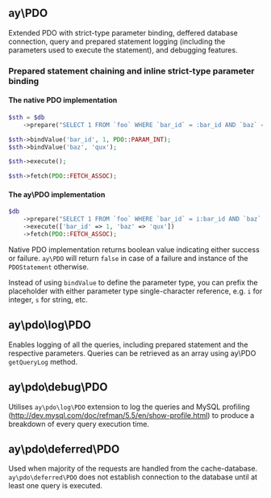 ## ay\PDO

Extended PDO with strict-type parameter binding, deffered database connection, query and prepared statement logging (including the parameters used to execute the statement), and debugging features.

### Prepared statement chaining and inline strict-type parameter binding

#### The native PDO implementation

```PHP
$sth = $db
	->prepare("SELECT 1 FROM `foo` WHERE `bar_id` = :bar_id AND `baz` = :baz;");

$sth->bindValue('bar_id', 1, PDO::PARAM_INT);
$sth->bindValue('baz', 'qux');

$sth->execute();

$sth->fetch(PDO::FETCH_ASSOC);
```

#### The ay\PDO implementation

```PHP
$db
	->prepare("SELECT 1 FROM `foo` WHERE `bar_id` = i:bar_id AND `baz` = s:baz;")
	->execute(['bar_id' => 1, 'baz' => 'qux'])
	->fetch(PDO::FETCH_ASSOC);
```

Native PDO implementation returns boolean value indicating either success or failure. `ay\PDO` will return `false` in case of a failure and instance of the `PDOStatement` otherwise.

Instead of using `bindValue` to define the parameter type, you can prefix the placeholder with either parameter type single-character reference, e.g. `i` for integer, `s` for string, etc.

## ay\pdo\log\PDO

Enables logging of all the queries, including prepared statement and the respective parameters. Queries can be retrieved as an array using ay\PDO `getQueryLog` method.

## ay\pdo\debug\PDO

Utilises `ay\pdo\log\PDO` extension to log the queries and MySQL profiling (http://dev.mysql.com/doc/refman/5.5/en/show-profile.html) to produce a breakdown of every query execution time.

## ay\pdo\deferred\PDO

Used when majority of the requests are handled from the cache-database. `ay\pdo\deferred\PDO` does not establish connection to the database until at least one query is executed.